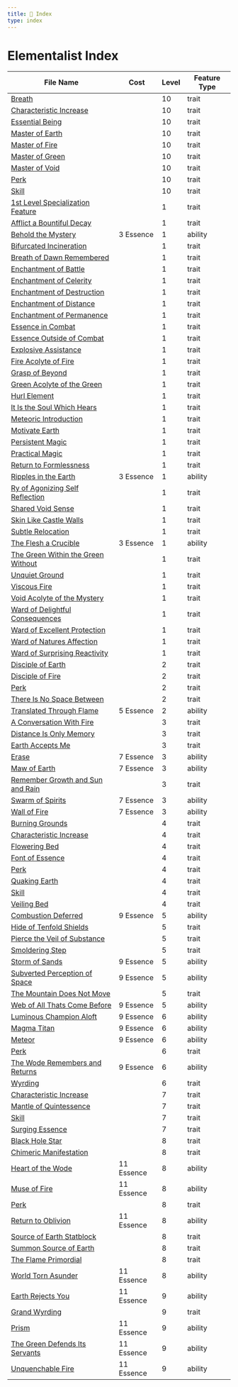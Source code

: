 ```yaml
---
title: 📑 Index
type: index
---
```


# Elementalist Index

| File Name                                                                                                  | Cost       | Level | Feature Type |
| ---------------------------------------------------------------------------------------------------------- | ---------- | ----- | ------------ |
| [Breath](../10th-Level%20Features/Breath)                                                                  |            | 10    | trait        |
| [Characteristic Increase](../10th-Level%20Features/Characteristic%20Increase)                              |            | 10    | trait        |
| [Essential Being](../10th-Level%20Features/Essential%20Being)                                              |            | 10    | trait        |
| [Master of Earth](../10th-Level%20Features/Master%20of%20Earth)                                            |            | 10    | trait        |
| [Master of Fire](../10th-Level%20Features/Master%20of%20Fire)                                              |            | 10    | trait        |
| [Master of Green](../10th-Level%20Features/Master%20of%20Green)                                            |            | 10    | trait        |
| [Master of Void](../10th-Level%20Features/Master%20of%20Void)                                              |            | 10    | trait        |
| [Perk](../10th-Level%20Features/Perk)                                                                      |            | 10    | trait        |
| [Skill](../10th-Level%20Features/Skill)                                                                    |            | 10    | trait        |
| [1st Level Specialization Feature](../1st-Level%20Features/1st%20Level%20Specialization%20Feature)         |            | 1     | trait        |
| [Afflict a Bountiful Decay](../1st-Level%20Features/Afflict%20a%20Bountiful%20Decay)                       |            | 1     | trait        |
| [Behold the Mystery](../1st-Level%20Features/Behold%20the%20Mystery)                                       | 3 Essence  | 1     | ability      |
| [Bifurcated Incineration](../1st-Level%20Features/Bifurcated%20Incineration)                               |            | 1     | trait        |
| [Breath of Dawn Remembered](../1st-Level%20Features/Breath%20of%20Dawn%20Remembered)                       |            | 1     | trait        |
| [Enchantment of Battle](../1st-Level%20Features/Enchantment%20of%20Battle)                                 |            | 1     | trait        |
| [Enchantment of Celerity](../1st-Level%20Features/Enchantment%20of%20Celerity)                             |            | 1     | trait        |
| [Enchantment of Destruction](../1st-Level%20Features/Enchantment%20of%20Destruction)                       |            | 1     | trait        |
| [Enchantment of Distance](../1st-Level%20Features/Enchantment%20of%20Distance)                             |            | 1     | trait        |
| [Enchantment of Permanence](../1st-Level%20Features/Enchantment%20of%20Permanence)                         |            | 1     | trait        |
| [Essence in Combat](../1st-Level%20Features/Essence%20in%20Combat)                                         |            | 1     | trait        |
| [Essence Outside of Combat](../1st-Level%20Features/Essence%20Outside%20of%20Combat)                       |            | 1     | trait        |
| [Explosive Assistance](../1st-Level%20Features/Explosive%20Assistance)                                     |            | 1     | trait        |
| [Fire Acolyte of Fire](../1st-Level%20Features/Fire%20Acolyte%20of%20Fire)                                 |            | 1     | trait        |
| [Grasp of Beyond](../1st-Level%20Features/Grasp%20of%20Beyond)                                             |            | 1     | trait        |
| [Green Acolyte of the Green](../1st-Level%20Features/Green%20Acolyte%20of%20the%20Green)                   |            | 1     | trait        |
| [Hurl Element](../1st-Level%20Features/Hurl%20Element)                                                     |            | 1     | trait        |
| [It Is the Soul Which Hears](../1st-Level%20Features/It%20Is%20the%20Soul%20Which%20Hears)                 |            | 1     | trait        |
| [Meteoric Introduction](../1st-Level%20Features/Meteoric%20Introduction)                                   |            | 1     | trait        |
| [Motivate Earth](../1st-Level%20Features/Motivate%20Earth)                                                 |            | 1     | trait        |
| [Persistent Magic](../1st-Level%20Features/Persistent%20Magic)                                             |            | 1     | trait        |
| [Practical Magic](../1st-Level%20Features/Practical%20Magic)                                               |            | 1     | trait        |
| [Return to Formlessness](../1st-Level%20Features/Return%20to%20Formlessness)                               |            | 1     | trait        |
| [Ripples in the Earth](../1st-Level%20Features/Ripples%20in%20the%20Earth)                                 | 3 Essence  | 1     | ability      |
| [Ry of Agonizing Self Reflection](../1st-Level%20Features/Ry%20of%20Agonizing%20Self%20Reflection)         |            | 1     | trait        |
| [Shared Void Sense](../1st-Level%20Features/Shared%20Void%20Sense)                                         |            | 1     | trait        |
| [Skin Like Castle Walls](../1st-Level%20Features/Skin%20Like%20Castle%20Walls)                             |            | 1     | trait        |
| [Subtle Relocation](../1st-Level%20Features/Subtle%20Relocation)                                           |            | 1     | trait        |
| [The Flesh a Crucible](../1st-Level%20Features/The%20Flesh%20a%20Crucible)                                 | 3 Essence  | 1     | ability      |
| [The Green Within the Green Without](../1st-Level%20Features/The%20Green%20Within%20the%20Green%20Without) |            | 1     | trait        |
| [Unquiet Ground](../1st-Level%20Features/Unquiet%20Ground)                                                 |            | 1     | trait        |
| [Viscous Fire](../1st-Level%20Features/Viscous%20Fire)                                                     |            | 1     | trait        |
| [Void Acolyte of the Mystery](../1st-Level%20Features/Void%20Acolyte%20of%20the%20Mystery)                 |            | 1     | trait        |
| [Ward of Delightful Consequences](../1st-Level%20Features/Ward%20of%20Delightful%20Consequences)           |            | 1     | trait        |
| [Ward of Excellent Protection](../1st-Level%20Features/Ward%20of%20Excellent%20Protection)                 |            | 1     | trait        |
| [Ward of Natures Affection](../1st-Level%20Features/Ward%20of%20Natures%20Affection)                       |            | 1     | trait        |
| [Ward of Surprising Reactivity](../1st-Level%20Features/Ward%20of%20Surprising%20Reactivity)               |            | 1     | trait        |
| [Disciple of Earth](../2nd-Level%20Features/Disciple%20of%20Earth)                                         |            | 2     | trait        |
| [Disciple of Fire](../2nd-Level%20Features/Disciple%20of%20Fire)                                           |            | 2     | trait        |
| [Perk](../2nd-Level%20Features/Perk)                                                                       |            | 2     | trait        |
| [There Is No Space Between](../2nd-Level%20Features/There%20Is%20No%20Space%20Between)                     |            | 2     | trait        |
| [Translated Through Flame](../2nd-Level%20Features/Translated%20Through%20Flame)                           | 5 Essence  | 2     | ability      |
| [A Conversation With Fire](../3rd-Level%20Features/A%20Conversation%20With%20Fire)                         |            | 3     | trait        |
| [Distance Is Only Memory](../3rd-Level%20Features/Distance%20Is%20Only%20Memory)                           |            | 3     | trait        |
| [Earth Accepts Me](../3rd-Level%20Features/Earth%20Accepts%20Me)                                           |            | 3     | trait        |
| [Erase](../3rd-Level%20Features/Erase)                                                                     | 7 Essence  | 3     | ability      |
| [Maw of Earth](../3rd-Level%20Features/Maw%20of%20Earth)                                                   | 7 Essence  | 3     | ability      |
| [Remember Growth and Sun and Rain](../3rd-Level%20Features/Remember%20Growth%20and%20Sun%20and%20Rain)     |            | 3     | trait        |
| [Swarm of Spirits](../3rd-Level%20Features/Swarm%20of%20Spirits)                                           | 7 Essence  | 3     | ability      |
| [Wall of Fire](../3rd-Level%20Features/Wall%20of%20Fire)                                                   | 7 Essence  | 3     | ability      |
| [Burning Grounds](../4th-Level%20Features/Burning%20Grounds)                                               |            | 4     | trait        |
| [Characteristic Increase](../4th-Level%20Features/Characteristic%20Increase)                               |            | 4     | trait        |
| [Flowering Bed](../4th-Level%20Features/Flowering%20Bed)                                                   |            | 4     | trait        |
| [Font of Essence](../4th-Level%20Features/Font%20of%20Essence)                                             |            | 4     | trait        |
| [Perk](../4th-Level%20Features/Perk)                                                                       |            | 4     | trait        |
| [Quaking Earth](../4th-Level%20Features/Quaking%20Earth)                                                   |            | 4     | trait        |
| [Skill](../4th-Level%20Features/Skill)                                                                     |            | 4     | trait        |
| [Veiling Bed](../4th-Level%20Features/Veiling%20Bed)                                                       |            | 4     | trait        |
| [Combustion Deferred](../5th-Level%20Features/Combustion%20Deferred)                                       | 9 Essence  | 5     | ability      |
| [Hide of Tenfold Shields](../5th-Level%20Features/Hide%20of%20Tenfold%20Shields)                           |            | 5     | trait        |
| [Pierce the Veil of Substance](../5th-Level%20Features/Pierce%20the%20Veil%20of%20Substance)               |            | 5     | trait        |
| [Smoldering Step](../5th-Level%20Features/Smoldering%20Step)                                               |            | 5     | trait        |
| [Storm of Sands](../5th-Level%20Features/Storm%20of%20Sands)                                               | 9 Essence  | 5     | ability      |
| [Subverted Perception of Space](../5th-Level%20Features/Subverted%20Perception%20of%20Space)               | 9 Essence  | 5     | ability      |
| [The Mountain Does Not Move](../5th-Level%20Features/The%20Mountain%20Does%20Not%20Move)                   |            | 5     | trait        |
| [Web of All Thats Come Before](../5th-Level%20Features/Web%20of%20All%20Thats%20Come%20Before)             | 9 Essence  | 5     | ability      |
| [Luminous Champion Aloft](../6th-Level%20Features/Luminous%20Champion%20Aloft)                             | 9 Essence  | 6     | ability      |
| [Magma Titan](../6th-Level%20Features/Magma%20Titan)                                                       | 9 Essence  | 6     | ability      |
| [Meteor](../6th-Level%20Features/Meteor)                                                                   | 9 Essence  | 6     | ability      |
| [Perk](../6th-Level%20Features/Perk)                                                                       |            | 6     | trait        |
| [The Wode Remembers and Returns](../6th-Level%20Features/The%20Wode%20Remembers%20and%20Returns)           | 9 Essence  | 6     | ability      |
| [Wyrding](../6th-Level%20Features/Wyrding)                                                                 |            | 6     | trait        |
| [Characteristic Increase](../7th-Level%20Features/Characteristic%20Increase)                               |            | 7     | trait        |
| [Mantle of Quintessence](../7th-Level%20Features/Mantle%20of%20Quintessence)                               |            | 7     | trait        |
| [Skill](../7th-Level%20Features/Skill)                                                                     |            | 7     | trait        |
| [Surging Essence](../7th-Level%20Features/Surging%20Essence)                                               |            | 7     | trait        |
| [Black Hole Star](../8th-Level%20Features/Black%20Hole%20Star)                                             |            | 8     | trait        |
| [Chimeric Manifestation](../8th-Level%20Features/Chimeric%20Manifestation)                                 |            | 8     | trait        |
| [Heart of the Wode](../8th-Level%20Features/Heart%20of%20the%20Wode)                                       | 11 Essence | 8     | ability      |
| [Muse of Fire](../8th-Level%20Features/Muse%20of%20Fire)                                                   | 11 Essence | 8     | ability      |
| [Perk](../8th-Level%20Features/Perk)                                                                       |            | 8     | trait        |
| [Return to Oblivion](../8th-Level%20Features/Return%20to%20Oblivion)                                       | 11 Essence | 8     | ability      |
| [Source of Earth Statblock](../8th-Level%20Features/Source%20of%20Earth%20Statblock)                       |            | 8     | trait        |
| [Summon Source of Earth](../8th-Level%20Features/Summon%20Source%20of%20Earth)                             |            | 8     | trait        |
| [The Flame Primordial](../8th-Level%20Features/The%20Flame%20Primordial)                                   |            | 8     | trait        |
| [World Torn Asunder](../8th-Level%20Features/World%20Torn%20Asunder)                                       | 11 Essence | 8     | ability      |
| [Earth Rejects You](../9th-Level%20Features/Earth%20Rejects%20You)                                         | 11 Essence | 9     | ability      |
| [Grand Wyrding](../9th-Level%20Features/Grand%20Wyrding)                                                   |            | 9     | trait        |
| [Prism](../9th-Level%20Features/Prism)                                                                     | 11 Essence | 9     | ability      |
| [The Green Defends Its Servants](../9th-Level%20Features/The%20Green%20Defends%20Its%20Servants)           | 11 Essence | 9     | ability      |
| [Unquenchable Fire](../9th-Level%20Features/Unquenchable%20Fire)                                           | 11 Essence | 9     | ability      |
